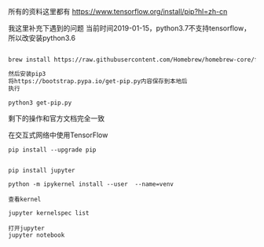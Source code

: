 所有的资料这里都有
https://www.tensorflow.org/install/pip?hl=zh-cn

我这里补充下遇到的问题
当前时间2019-01-15，python3.7不支持tensorflow，所以改安装python3.6

```bash

brew install https://raw.githubusercontent.com/Homebrew/homebrew-core/f2a764ef944b1080be64bd88dca9a1d80130c558/Formula/python.rb

然后安装pip3
将https://bootstrap.pypa.io/get-pip.py内容保存到本地后
执行

python3 get-pip.py
```
剩下的操作和官方文档完全一致

在交互式网络中使用TensorFlow


```
pip install --upgrade pip


pip install jupyter

python -m ipykernel install --user  --name=venv

查看kernel

jupyter kernelspec list

打开jupyter
jupyter notebook

```